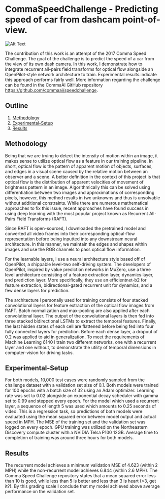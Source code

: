 # CommaSpeedChallenge - Predicting speed of car from dashcam point-of-view.

![Alt Text](https://media.giphy.com/media/vFKqnCdLPNOKc/giphy.gif)

The contribution of this work is an attempt of the 2017 Comma Speed Challenge. The goal of the challenge is to predict the speed of a car from the view of its own dash camera. In this work, I demonstrate how to integrate recurrent all-pairs field transforms for optical flow alongside an OpenPilot-style network architecture to train. Experimental results indicate this approach performs fairly well. More information regarding the challenge can be found in the CommaAI GitHub repository https://github.com/commaai/speedchallenge.

## Outline
1. [Methodology](#Methodology)
2. [Experimental-Setup](#Experimental-Setup)
3. [Results](#Results)

## Methodology
Being that we are trying to detect the intensity of motion within an image, it makes sense to utilize optical flow as a feature in our training pipeline. In short, optical flow is the pattern of apparent motion of objects, surfaces, and edges in a visual scene caused by the relative motion between an observer and a scene. A better definition in the context of this project is that optical flow is the distribution of apparent velocities of movement of brightness pattern in an image. Algorithmically this can be solved using differentiation between two images and approximations of corresponding pixels, however, this method results in two unknowns and thus is unsolvable without additional constraints. While there are numerous mathematical approaches to fix this issue, recent approaches have found success in using deep learning with the most popular project known as Recurrent All-Pairs Field Transforms (RAFT).

Since RAFT is open-sourced, I downloaded the pretrained model and converted all video frames into their corresponding optical-flow representation before being inputted into any downstream neural architecture. In this manner, we maintain the edges and shapes within images and use the RGB channels to pass optical flow information.

For the learnable layers, I use a neural architecture style based off of OpenPilot, a shippable level-two self-driving system. The developers of OpenPilot, inspired by value prediction networks in MuZero, use a three level architecture consisting of a feature extraction layer, dynamics layer, and prediction layer. More specifically, they use an efficientnet-b2 for feature extraction, bidirectional-gated recurrent unit for dynamics, and a few dense layers for prediction. 

The architecture I personally used for training consists of four stacked convolutional layers for feature extraction of the optical flow images from RAFT. Batch normalization and max-pooling are also applied after each convolutional layer. The output of the convolutional layers is then fed into three stacked bidirectional LSTMs to extract the temporal features. Finally, the last hidden states of each cell are flattened before being fed into four fully connected layers for prediction. Before each dense layer, a dropout of 0.2 was applied to aid in generalization. To meet the requirements of Machine Learning 6140 I train two different networks, one with a recurrent layer and one without, to demonstrate the utility of temporal dimensions in computer-vision for driving tasks. 

## Experimental-Setup
For both models, 10,000 test cases were randomly sampled from the challenge dataset with a validation set size of 0.1. Both models were trained for 100 epochs with a batch size of 32 using an Adam optimizer. Learning rate was set to 0.02 alongside an exponential decay scheduler with gamma set to 0.99 and stepped every epoch. For the model which used a recurrent layer, a sequence of length 5 was used which amounts to 0.25 seconds of video. This is a regression task, so predictions of both models were evaluated using the mean squared error between model output and actual speed in MPH. The MSE of the training set and the validation set was logged on every epoch. GPU training was utilized on the Northeastern Discovery compute cluster with a NVIDIA Telsa P100 12GB. Average time to completion of training was around three hours for both models.

## Results
The recurrent model achieves a minimum validation MSE of 4.623 (within 2 MPH) while the non-recurrent model achieves 6.844 (within 2.6 MPH). The Comma Speed Challenge repository states that a mean squared error less than 10 is good, while less than 5 is better and less than 3 is heart (<3, get it?). By this grading scale I conclude that my model achieved above average performance on the validation set. 
